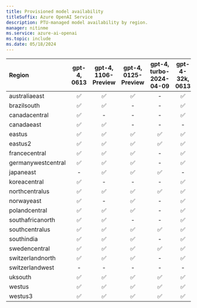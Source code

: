 ```yaml
---
title: Provisioned model availability
titleSuffix: Azure OpenAI Service
description: PTU-managed model availability by region.
manager: nitinme
ms.service: azure-ai-openai
ms.topic: include
ms.date: 05/18/2024
---
```


| **Region**     | **gpt-4**, **0613**   | **gpt-4**, **1106-Preview**   | **gpt-4**, **0125-Preview**   | **gpt-4**, **turbo-2024-04-09**   | **gpt-4-32k**, **0613**   | **gpt-35-turbo**, **1106**   | **gpt-35-turbo**, **0125**   |
|:-------------------|:-------------------:|:---------------------------:|:---------------------------:|:-------------------------------:|:-----------------------:|:--------------------------:|:--------------------------:|
| australiaeast      | ✅                | ✅                        | ✅                        | -                           | ✅                    | ✅                       | ✅                       |
| brazilsouth        | ✅                | ✅                        | -                       | -                           | ✅                    | ✅                       | -                      |
| canadacentral      | ✅                | -                       | -                       | -                           | ✅                    | -                      | ✅                       |
| canadaeast         | ✅                | ✅                        | -                       | -                           | -                   | ✅                       | -                      |
| eastus             | ✅                | ✅                        | ✅                        | ✅                            | ✅                    | ✅                       | ✅                       |
| eastus2            | ✅                | ✅                        | ✅                        | ✅                            | ✅                    | ✅                       | ✅                       |
| francecentral      | ✅                | ✅                        | ✅                        | -                           | ✅                    | -                      | ✅                       |
| germanywestcentral | ✅                | ✅                        | ✅                        | -                           | ✅                    | ✅                       | -                      |
| japaneast          | -               | ✅                        | ✅                        | ✅                            | -                   | -                      | ✅                       |
| koreacentral       | ✅                | -                       | -                       | -                           | ✅                    | ✅                       | -                      |
| northcentralus     | ✅                | ✅                        | ✅                        | ✅                            | ✅                    | ✅                       | ✅                       |
| norwayeast         | ✅                | -                       | ✅                        | -                           | ✅                    | -                      | -                      |
| polandcentral      | ✅                | ✅                        | ✅                        | -                           | ✅                    | ✅                       | ✅                       |
| southafricanorth   | ✅                | ✅                        | -                       | -                           | ✅                    | ✅                       | -                      |
| southcentralus     | ✅                | ✅                        | ✅                        | ✅                            | ✅                    | ✅                       | ✅                       |
| southindia         | ✅                | ✅                        | ✅                        | -                           | ✅                    | ✅                       | ✅                       |
| swedencentral      | ✅                | ✅                        | ✅                        | ✅                            | ✅                    | ✅                       | ✅                       |
| switzerlandnorth   | ✅                | ✅                        | ✅                        | -                           | ✅                    | ✅                       | ✅                       |
| switzerlandwest    | -               | -                       | -                       | -                           | -                   | -                      | ✅                       |
| uksouth            | ✅                | ✅                        | ✅                        | ✅                            | ✅                    | ✅                       | ✅                       |
| westus             | ✅                | ✅                        | ✅                        | ✅                            | ✅                    | ✅                       | ✅                       |
| westus3            | ✅                | ✅                        | ✅                        | ✅                            | ✅                    | ✅                       | ✅                       |